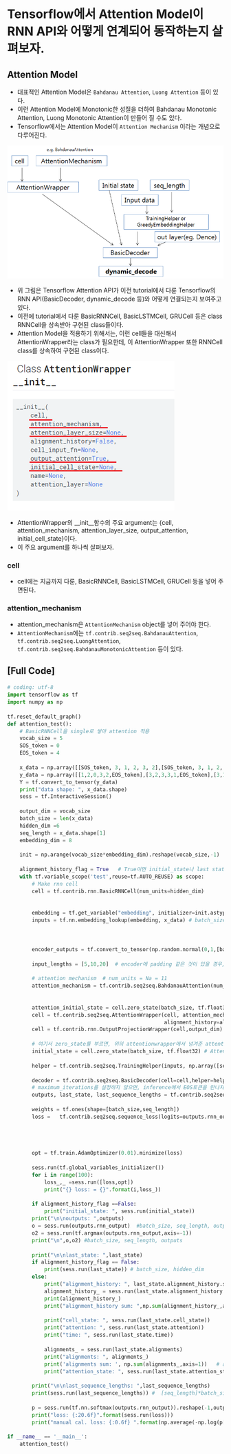 # Tensorflow에서 Attention Model이 RNN API와 어떻게 연계되어 동작하는지 살펴보자.

## Attention Model
* 대표적인 Attention Model은 `Bahdanau Attention`, `Luong Attention` 등이 있다.
* 이런 Attention Model에 Monotonic한 성질을 더하여 Bahdanau Monotonic Attention, Luong Monotonic Attention이 만들어 질 수도 있다.
* Tensorflow에서는 Attention Model이 `Attention Mechanism` 이라는 개념으로 다루어진다.

![decode](./attentioin-dynamic-rnn-decode.png)

* 위 그림은 Tensorflow Attention API가 이전 tutorial에서 다룬 Tensorflow의 RNN API(BasicDecoder, dynamic_decode 등)와 어떻게 연결되는지 보여주고 있다.
* 이전에 tutorial에서 다룬 BasicRNNCell, BasicLSTMCell, GRUCell 등은 class RNNCell을 상속받아 구현된 class들이다.
* Attention Model을 적용하기 위해서는, 이런 cell들을 대신해서 AttentionWrapper라는 class가 필요한데, 이 AttentionWrapper 또한 RNNCell class를 상속하여 구현된 class이다.

![decode](./AttentionWrapper-API.png)

* AttentionWrapper의 __init__함수의 주요 argument는 {cell, attention_mechanism, attention_layer_size, output_attention, initial_cell_state}이다.
* 이 주요 argument를 하나씩 살펴보자.

### cell
* cell에는 지금까지 다룬, BasicRNNCell, BasicLSTMCell, GRUCell 등을 넣어 주면된다.


### attention_mechanism
* attention_mechanism은 `AttentionMechanism` object를 넣어 주어야 한다.
* `AttentionMechanism`에는 `tf.contrib.seq2seq.BahdanauAttention`, `tf.contrib.seq2seq.LuongAttention`, `tf.contrib.seq2seq.BahdanauMonotonicAttention` 등이 있다.




## [Full Code]
```python
# coding: utf-8
import tensorflow as tf
import numpy as np

tf.reset_default_graph()
def attention_test():
    # BasicRNNCell을 single로 쌓아 attention 적용
    vocab_size = 5
    SOS_token = 0
    EOS_token = 4
    
    x_data = np.array([[SOS_token, 3, 1, 2, 3, 2],[SOS_token, 3, 1, 2, 3, 1],[SOS_token, 1, 3, 2, 2, 1]], dtype=np.int32)
    y_data = np.array([[1,2,0,3,2,EOS_token],[3,2,3,3,1,EOS_token],[3,1,1,2,0,EOS_token]],dtype=np.int32)
    Y = tf.convert_to_tensor(y_data)
    print("data shape: ", x_data.shape)
    sess = tf.InteractiveSession()
    
    output_dim = vocab_size
    batch_size = len(x_data)
    hidden_dim =6
    seq_length = x_data.shape[1]
    embedding_dim = 8

    init = np.arange(vocab_size*embedding_dim).reshape(vocab_size,-1)
    
    alignment_history_flag = True   # True이면 initial_state나 last state를 sess.run 하면 안됨. alignment_history가 function이기 때문에...
    with tf.variable_scope('test',reuse=tf.AUTO_REUSE) as scope:
        # Make rnn cell
        cell = tf.contrib.rnn.BasicRNNCell(num_units=hidden_dim)
        
        
        embedding = tf.get_variable("embedding", initializer=init.astype(np.float32),dtype = tf.float32)
        inputs = tf.nn.embedding_lookup(embedding, x_data) # batch_size  x seq_length x embedding_dim
    
        
    
        encoder_outputs = tf.convert_to_tensor(np.random.normal(0,1,[batch_size,20,30]).astype(np.float32)) # 20: encoder sequence length, 30: encoder hidden dim
        
        input_lengths = [5,10,20]  # encoder에 padding 같은 것이 있을 경우, attention을 주지 않기 위해
        
        # attention mechanism  # num_units = Na = 11
        attention_mechanism = tf.contrib.seq2seq.BahdanauAttention(num_units=11, memory=encoder_outputs,memory_sequence_length=input_lengths,normalize=False)

        
        attention_initial_state = cell.zero_state(batch_size, tf.float32)
        cell = tf.contrib.seq2seq.AttentionWrapper(cell, attention_mechanism, attention_layer_size=13,initial_cell_state=attention_initial_state,
                                                   alignment_history=alignment_history_flag,output_attention=True)
        cell = tf.contrib.rnn.OutputProjectionWrapper(cell,output_dim)
        
        # 여기서 zero_state를 부르면, 위의 attentionwrapper에서 넝겨준 attention_initial_state를 가져온다. 즉, AttentionWrapperState.cell_state에는 넣어준 값이 들어있다.
        initial_state = cell.zero_state(batch_size, tf.float32) # AttentionWrapperState
 
        helper = tf.contrib.seq2seq.TrainingHelper(inputs, np.array([seq_length]*batch_size))

        decoder = tf.contrib.seq2seq.BasicDecoder(cell=cell,helper=helper,initial_state=initial_state)    
        # maximum_iterations를 설정하지 않으면, inference에서 EOS토큰을 만나지 못하면 무한 루프에 빠진다
        outputs, last_state, last_sequence_lengths = tf.contrib.seq2seq.dynamic_decode(decoder=decoder,output_time_major=False,impute_finished=True,maximum_iterations=10)
     
        weights = tf.ones(shape=[batch_size,seq_length])
        loss =   tf.contrib.seq2seq.sequence_loss(logits=outputs.rnn_output, targets=Y, weights=weights)
     
     
        
        
        opt = tf.train.AdamOptimizer(0.01).minimize(loss)
        
        sess.run(tf.global_variables_initializer())
        for i in range(100):
            loss_,_ =sess.run([loss,opt])
            print("{} loss: = {}".format(i,loss_))
        
        if alignment_history_flag ==False:
            print("initial_state: ", sess.run(initial_state))
        print("\n\noutputs: ",outputs)
        o = sess.run(outputs.rnn_output)  #batch_size, seq_length, outputs
        o2 = sess.run(tf.argmax(outputs.rnn_output,axis=-1))
        print("\n",o,o2) #batch_size, seq_length, outputs
     
        print("\n\nlast_state: ",last_state)
        if alignment_history_flag == False:
            print(sess.run(last_state)) # batch_size, hidden_dim
        else:
            print("alignment_history: ", last_state.alignment_history.stack())
            alignment_history_ = sess.run(last_state.alignment_history.stack())
            print(alignment_history_)
            print("alignment_history sum: ",np.sum(alignment_history_,axis=-1))
            
            print("cell_state: ", sess.run(last_state.cell_state))
            print("attention: ", sess.run(last_state.attention))
            print("time: ", sess.run(last_state.time))
            
            alignments_ = sess.run(last_state.alignments)
            print("alignments: ", alignments_)
            print('alignments sum: ', np.sum(alignments_,axis=1))   # alignments의 합이 1인지 확인
            print("attention_state: ", sess.run(last_state.attention_state))

        print("\n\nlast_sequence_lengths: ",last_sequence_lengths)
        print(sess.run(last_sequence_lengths)) #  [seq_length]*batch_size    
     
        p = sess.run(tf.nn.softmax(outputs.rnn_output)).reshape(-1,output_dim)
        print("loss: {:20.6f}".format(sess.run(loss)))
        print("manual cal. loss: {:0.6f} ".format(np.average(-np.log(p[np.arange(y_data.size),y_data.flatten()]))) )   

if __name__ == '__main__':
    attention_test()
```
